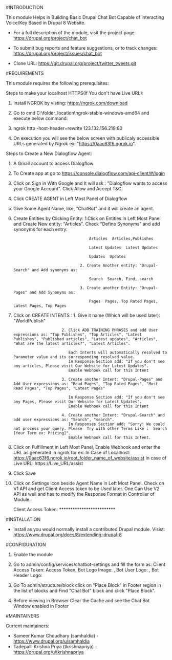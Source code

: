 #INTRODUCTION

This module Helps in Building Basic Drupal Chat Bot Capable of interacting Voice/Key Based in Drupal 8 Website. 

* For a full description of the module, visit the project page:
   https://drupal.org/project/chat_bot

* To submit bug reports and feature suggestions, or to track changes:
   https://drupal.org/project/issues/chat_bot

* Clone URL: https://git.drupal.org/project/twitter_tweets.git


#REQUIREMENTS


This module requires the following prerequisites:


Steps to make your localhost HTTPS(If You don't have Live URL):

1. Install NGROK by visting: https://ngrok.com/download
2. Go to cmd C:\folder_location\ngrok-stable-windows-amd64 and execute below command:

3. ngrok http -host-header=rewrite 123.132.156.219:80 

4. On execution you will see the below screen with publicaly accessible URLs generated by Ngrok ex: "https://0aac63f6.ngrok.io".


Steps to Create a New Dialogflow Agent:

1. A Gmail account to access Dialogflow

2. To Create app at go to  https://console.dialogflow.com/api-client/#/login

3. Click on Sign in With Google and It will ask : "Dialogflow wants to access your Google Account". Click Allow and Accept T&C.

4. Click CREATE AGENT in Left Most Panel of Dialogflow

5. Give Some Agent Name, like, "ChatBot" and it will create an agent.

6. Create Entities by Clicking Entity:
                                     1.Click on Entities in Left Most Panel and Create New entity: "Articles". Check "Define Synonyms" and add synonyms for each entry:
							    
										Articles  Articles,Publishes
                                
										Latest Updates  Latest Updates
								
										Updates  Updates
								
									2. Create Another entity: "Drupal-Search" and Add synonyms as:
							   
										Search  Search, Find, search
							   
									3. Create another Entity: "Drupal-Pages" and Add Synonyms as:
							
										Pages  Pages, Top Rated Pages, Latest Pages, Top Pages

7. Click on CREATE INTENTS :
							1. Give it name (Which will be used later): "WorldPublish" 
							
							2. Click ADD TRAINING PHRASES and add User expressions as: "Top Publishes", "Top Articles", "Latest Publishes", "Published articles", "Latest updates", "Articles", "What are the latest articles?", "Latest Articles".
							   
							   Each Intents will automatically resolved to Parameter value and its corresponding resolved value.
							   In Response Section add: "If you don't see any articles, Please visit Our Website for Latest Updates".
							   Enable Webhook call for this Intent
							   
							3. Create another Intent: "Drupal-Pages" and Add User expressions as: "Read Pages", "Top Rated Pages", "Most Read Pages", "Top Pages", "Latest Pages"
							
							   In Response Section add: "If you don't see any Pages, Please visit Our Website for Latest Updates".
							   Enable Webhook call for this Intent
							
							4. Create another Intent: "Drupal-Search" and add user expressions as: "Search", "search". 
							   In Responses Section add: "Sorry! We could not process your query. Please  Try with other Terms Like :  Search [Your Term ex: Pricing]".
							   Enable Webhook call for this Intent.
							   
8. Click on Fulfillment in Left Most Panel, Enable Webhook and enter the URL as generated in ngrok for ex:
          In Case of Localhost: https://0aac63f6.ngrok.io/root_folder_name_of_website/assist
		  In case of Live URL: https://Live_URL/assist
							   
							   
9. Click Save 


	  

10. Click on Settings Icon beside Agent Name in Left Most Panel. Check on V1 API and get Client Access token to be Used later.
    One Can Use V2 API as well and has to modify the Response Format in Controller of Module.

     Client Access Token: ************************* 
	  

#INSTALLATION

* Install as you would normally install a contributed Drupal module.
Visist: https://www.drupal.org/docs/8/extending-drupal-8




#CONFIGURATION

1. Enable the module

2. Go to admin/config/services/chatbot-settings and fill the form as:
   Client Access Token: Access Token, Bot Logo Image: , Bot User Logo: , Bot Header Logo: 
   
3. Go To admin/structure/block click on "Place Block" in Footer region in the list of blocks and  Find "Chat Bot" block and click "Place Block". 

4. Before viewing in Browser Clear the Cache and see the Chat Bot Window enabled in Footer

#MAINTAINERS

Current maintainers:

* Sameer Kumar Choudhary (samhaldia) - https://www.drupal.org/u/samhaldia
* Tadepalli Krishna Priya (tkrishnapriya) - https://drupal.org/u/tkrishnapriya
